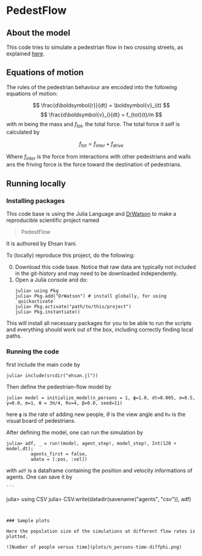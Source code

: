 # PedestFlow

## About the model

This code tries to simulate a pedestrian flow in two crossing streets, as explained [here](https://gist.github.com/meiemari/b20406e05eb2aed6367361f85d552802​​​).

## Equations of motion

The rules of the pedestrian behaviour are encoded into the following equations of motion:

$$
\frac{d\boldsymbol{r}}{dt} = \boldsymbol{v}_i(t)
$$
$$
\frac{d\boldsymbol{v}_i}{dt} = f_{tot}(t)/m
$$
with $m$ being the mass and $f_{tot}$, the total force. The total force it self is calculated by

$$
f_{tot} = f_{inter} + f_{drive}
$$

Where $f_{inter}$ is the force from interactions with other pedestrians and walls ans the friving force is the force toward the destination of pedestrians. 


## Running locally

### Installing packages

This code base is using the Julia Language and [DrWatson](https://juliadynamics.github.io/DrWatson.jl/stable/)
to make a reproducible scientific project named
> PedestFlow

It is authored by Ehsan Irani.

To (locally) reproduce this project, do the following:

0. Download this code base. Notice that raw data are typically not included in the
   git-history and may need to be downloaded independently.
1. Open a Julia console and do:
   ```
   julia> using Pkg
   julia> Pkg.add("DrWatson") # install globally, for using `quickactivate`
   julia> Pkg.activate("path/to/this/project")
   julia> Pkg.instantiate()
   ```

This will install all necessary packages for you to be able to run the scripts and
everything should work out of the box, including correctly finding local paths.

### Running the code
first include the main code by
   ```
   julia> include(srcdir("ehsan.jl"))
   ```
   
Then define the pedestrian-flow model by
   ```
   julia> model = initialize_model(n_persons = 1, ϕ=1.0, dt=0.005, σ=0.5, γ=0.0, m=1, θ = 3π/4, Rv=4, β=0.0, seed=11)
   ```
here `ϕ` is the rate of adding new people, $\theta$ is the view angle and `Rv` is the visual board of pedestrians.

After defining the model, one can run the simulation by

   ```
   julia> adf, _ = run!(model, agent_step!, model_step!, Int(120 ÷ model.dt);
            agents_first = false,
            adata = [:pos, :vel])
   ```
with `adf` is a dataframe containing the position and velocity informations of agents. One can save it by

	```
   julia> using CSV
   julia> CSV.write(datadir(savename("agents", "csv")), adf)
   ```


### Sample plots

Here the population size of the simulations at different flow rates is plotted.

![Number of people versus time](plots/n_persons-time-diffphi.png)
   

